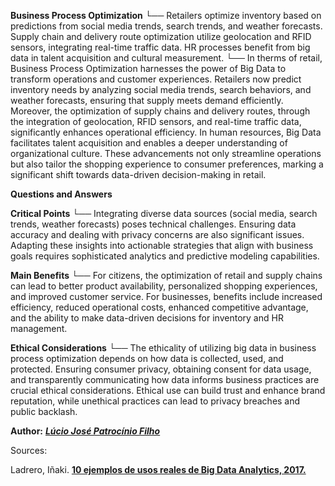 **Business Process Optimization**
    └── Retailers optimize inventory based on predictions from social media trends, search trends, and weather forecasts. Supply chain and delivery route optimization utilize geolocation and RFID sensors, integrating real-time traffic data. HR processes benefit from big data in talent acquisition and cultural measurement.
    └── In therms of retail, Business Process Optimization harnesses the power of Big Data to transform operations and customer experiences. Retailers now predict inventory needs by analyzing social media trends, search behaviors, and weather forecasts, ensuring that supply meets demand efficiently. Moreover, the optimization of supply chains and delivery routes, through the integration of geolocation, RFID sensors, and real-time traffic data, significantly enhances operational efficiency. In human resources, Big Data facilitates talent acquisition and enables a deeper understanding of organizational culture. These advancements not only streamline operations but also tailor the shopping experience to consumer preferences, marking a significant shift towards data-driven decision-making in retail.


**Questions and Answers**

 **Critical Points** 
    └── Integrating diverse data sources (social media, search trends, weather forecasts) poses technical challenges. Ensuring data accuracy and dealing with privacy concerns are also significant issues. Adapting these insights into actionable strategies that align with business goals requires sophisticated analytics and predictive modeling capabilities.

 **Main Benefits** 
    └── For citizens, the optimization of retail and supply chains can lead to better product availability, personalized shopping experiences, and improved customer service. For businesses, benefits include increased efficiency, reduced operational costs, enhanced competitive advantage, and the ability to make data-driven decisions for inventory and HR management.

 **Ethical Considerations** 
    └── The ethicality of utilizing big data in business process optimization depends on how data is collected, used, and protected. Ensuring consumer privacy, obtaining consent for data usage, and transparently communicating how data informs business practices are crucial ethical considerations. Ethical use can build trust and enhance brand reputation, while unethical practices can lead to privacy breaches and public backlash.

**Author:** [***Lúcio José Patrocínio Filho***](mailto:designer.jose.patrocinio@gmail.com)

Sources: 

 Ladrero, Iñaki. [**10 ejemplos de usos reales de Big Data Analytics, 2017.**](https://www.baoss.es/10-ejemplos-usos-reales-big-data/)
